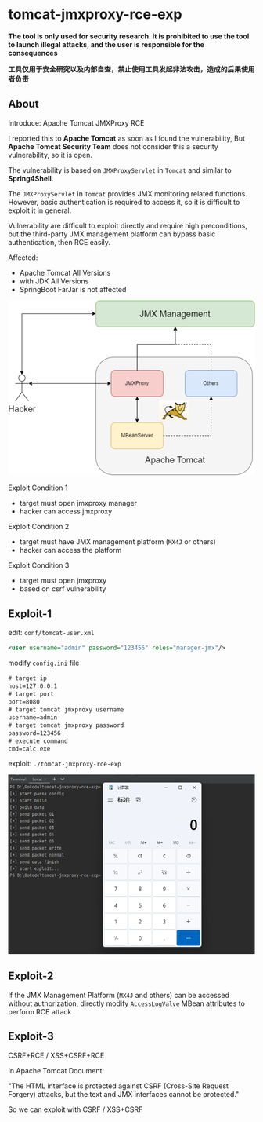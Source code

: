 # tomcat-jmxproxy-rce-exp

**The tool is only used for security research. It is prohibited to use the tool to launch illegal attacks, and the user is responsible for the consequences**

**工具仅用于安全研究以及内部自查，禁止使用工具发起非法攻击，造成的后果使用者负责**

## About

Introduce: Apache Tomcat JMXProxy RCE

I reported this to **Apache Tomcat** as soon as I found the vulnerability, But **Apache Tomcat Security Team** does not consider this a security vulnerability, so it is open. 

The vulnerability is based on `JMXProxyServlet` in `Tomcat` and similar to **Spring4Shell**.

The `JMXProxyServlet` in `Tomcat` provides JMX monitoring related functions. However, basic authentication is required to access it, so it is difficult to exploit it in general.

Vulnerability are difficult to exploit directly and require high preconditions, but the third-party JMX management platform can bypass basic authentication, then RCE easily.

Affected:
- Apache Tomcat All Versions
- with JDK All Versions
- SpringBoot FarJar is not affected

![](img/attack.png)

Exploit Condition 1
- target must open jmxproxy manager
- hacker can access jmxproxy


Exploit Condition 2
- target must have JMX management platform (`MX4J` or others)
- hacker can access the platform

Exploit Condition 3
- target must open jmxproxy
- based on csrf vulnerability

## Exploit-1

edit: `conf/tomcat-user.xml`
```xml
<user username="admin" password="123456" roles="manager-jmx"/>
```

modify `config.ini` file

```text
# target ip
host=127.0.0.1
# target port
port=8080
# target tomcat jmxproxy username
username=admin
# target tomcat jmxproxy password
password=123456
# execute command
cmd=calc.exe
```

exploit: `./tomcat-jmxproxy-rce-exp`

![](img/rce.png)

## Exploit-2

If the JMX Management Platform (`MX4J` and others) can be accessed without authorization, directly modify `AccessLogValve` MBean attributes to perform RCE attack

## Exploit-3

CSRF+RCE / XSS+CSRF+RCE

In Apache Tomcat Document: 

"The HTML interface is protected against CSRF (Cross-Site Request Forgery) attacks, but the text and JMX interfaces cannot be protected."

So we can exploit with CSRF / XSS+CSRF